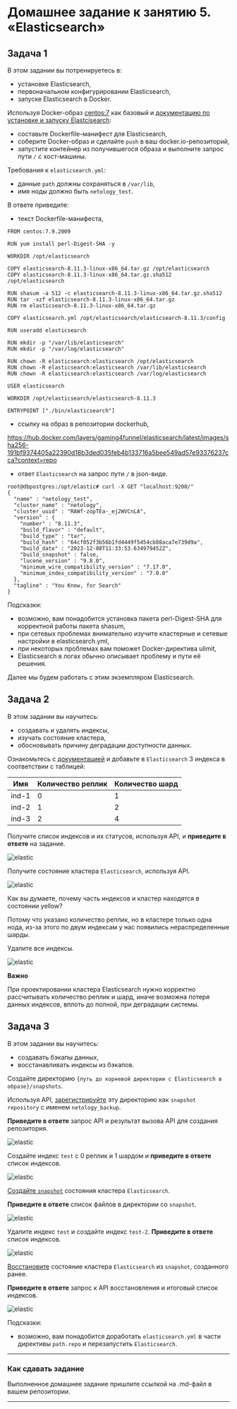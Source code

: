 # Домашнее задание к занятию 5. «Elasticsearch»

## Задача 1

В этом задании вы потренируетесь в:

- установке Elasticsearch,
- первоначальном конфигурировании Elasticsearch,
- запуске Elasticsearch в Docker.

Используя Docker-образ [centos:7](https://hub.docker.com/_/centos) как базовый и 
[документацию по установке и запуску Elastcisearch](https://www.elastic.co/guide/en/elasticsearch/reference/current/targz.html):

- составьте Dockerfile-манифест для Elasticsearch,
- соберите Docker-образ и сделайте `push` в ваш docker.io-репозиторий,
- запустите контейнер из получившегося образа и выполните запрос пути `/` c хост-машины.

Требования к `elasticsearch.yml`:

- данные `path` должны сохраняться в `/var/lib`,
- имя ноды должно быть `netology_test`.

В ответе приведите:

- текст Dockerfile-манифеста,

```
FROM centos:7.9.2009

RUN yum install perl-Digest-SHA -y

WORKDIR /opt/elasticsearch

COPY elasticsearch-8.11.3-linux-x86_64.tar.gz /opt/elasticsearch
COPY elasticsearch-8.11.3-linux-x86_64.tar.gz.sha512 /opt/elasticsearch

RUN shasum -a 512 -c elasticsearch-8.11.3-linux-x86_64.tar.gz.sha512
RUN tar -xzf elasticsearch-8.11.3-linux-x86_64.tar.gz
RUN rm elasticsearch-8.11.3-linux-x86_64.tar.gz

COPY elasticsearch.yml /opt/elasticsearch/elasticsearch-8.11.3/config

RUN useradd elasticsearch

RUN mkdir -p "/var/lib/elasticsearch"
RUN mkdir -p "/var/log/elasticsearch"

RUN chown -R elasticsearch:elasticsearch /opt/elasticsearch
RUN chown -R elasticsearch:elasticsearch /var/lib/elasticsearch
RUN chown -R elasticsearch:elasticsearch /var/log/elasticsearch

USER elasticsearch

WORKDIR /opt/elasticsearch/elasticsearch-8.11.3

ENTRYPOINT ["./bin/elasticsearch"]
```

- ссылку на образ в репозитории dockerhub,

https://hub.docker.com/layers/gaming4funnel/elasticsearch/latest/images/sha256-191bf9374405a22390d18b3ded035feb4b133716a5bee549ad57e93376237cca?context=repo

- ответ `Elasticsearch` на запрос пути `/` в json-виде.

```
root@dbpostgres:/opt/elastic# curl -X GET "localhost:9200/"
{
  "name" : "netology_test",
  "cluster_name" : "netology",
  "cluster_uuid" : "RAWf-zopTEa-_ej2WVCnLA",
  "version" : {
    "number" : "8.11.3",
    "build_flavor" : "default",
    "build_type" : "tar",
    "build_hash" : "64cf052f3b56b1fd4449f5454cb88aca7e739d9a",
    "build_date" : "2023-12-08T11:33:53.634979452Z",
    "build_snapshot" : false,
    "lucene_version" : "9.8.0",
    "minimum_wire_compatibility_version" : "7.17.0",
    "minimum_index_compatibility_version" : "7.0.0"
  },
  "tagline" : "You Know, for Search"
}
```

Подсказки:

- возможно, вам понадобится установка пакета perl-Digest-SHA для корректной работы пакета shasum,
- при сетевых проблемах внимательно изучите кластерные и сетевые настройки в elasticsearch.yml,
- при некоторых проблемах вам поможет Docker-директива ulimit,
- Elasticsearch в логах обычно описывает проблему и пути её решения.

Далее мы будем работать с этим экземпляром Elasticsearch.

## Задача 2

В этом задании вы научитесь:

- создавать и удалять индексы,
- изучать состояние кластера,
- обосновывать причину деградации доступности данных.

Ознакомьтесь с [документацией](https://www.elastic.co/guide/en/elasticsearch/reference/current/indices-create-index.html) 
и добавьте в `Elasticsearch` 3 индекса в соответствии с таблицей:

| Имя | Количество реплик | Количество шард |
|-----|-------------------|-----------------|
| ind-1| 0 | 1 |
| ind-2 | 1 | 2 |
| ind-3 | 2 | 4 |

Получите список индексов и их статусов, используя API, и **приведите в ответе** на задание.

![elastic](https://github.com/gaming4funNel/db-05-elasticsearch/blob/main/img/elastic1.png)

Получите состояние кластера `Elasticsearch`, используя API.

![elastic](https://github.com/gaming4funNel/db-05-elasticsearch/blob/main/img/elastic2.png)

Как вы думаете, почему часть индексов и кластер находятся в состоянии yellow?

Потому что указано количество реплик, но в кластере только одна нода, из-за этого по двум индексам у нас появились нераспределенные шарды.

Удалите все индексы.

![elastic](https://github.com/gaming4funNel/db-05-elasticsearch/blob/main/img/elastic3.png)

**Важно**

При проектировании кластера Elasticsearch нужно корректно рассчитывать количество реплик и шард,
иначе возможна потеря данных индексов, вплоть до полной, при деградации системы.

## Задача 3

В этом задании вы научитесь:

- создавать бэкапы данных,
- восстанавливать индексы из бэкапов.

Создайте директорию `{путь до корневой директории с Elasticsearch в образе}/snapshots`.

Используя API, [зарегистрируйте](https://www.elastic.co/guide/en/elasticsearch/reference/current/snapshots-register-repository.html#snapshots-register-repository) 
эту директорию как `snapshot repository` c именем `netology_backup`.

**Приведите в ответе** запрос API и результат вызова API для создания репозитория.

![elastic](https://github.com/gaming4funNel/db-05-elasticsearch/blob/main/img/elastic4.png)

Создайте индекс `test` с 0 реплик и 1 шардом и **приведите в ответе** список индексов.

![elastic](https://github.com/gaming4funNel/db-05-elasticsearch/blob/main/img/elastic5.png)

[Создайте `snapshot`](https://www.elastic.co/guide/en/elasticsearch/reference/current/snapshots-take-snapshot.html) 
состояния кластера `Elasticsearch`.

**Приведите в ответе** список файлов в директории со `snapshot`.

![elastic](https://github.com/gaming4funNel/db-05-elasticsearch/blob/main/img/elastic6.png)

Удалите индекс `test` и создайте индекс `test-2`. **Приведите в ответе** список индексов.

![elastic](https://github.com/gaming4funNel/db-05-elasticsearch/blob/main/img/elastic7.png)

[Восстановите](https://www.elastic.co/guide/en/elasticsearch/reference/current/snapshots-restore-snapshot.html) состояние
кластера `Elasticsearch` из `snapshot`, созданного ранее. 

**Приведите в ответе** запрос к API восстановления и итоговый список индексов.

![elastic](https://github.com/gaming4funNel/db-05-elasticsearch/blob/main/img/elastic8.png)

Подсказки:

- возможно, вам понадобится доработать `elasticsearch.yml` в части директивы `path.repo` и перезапустить `Elasticsearch`.

---

### Как cдавать задание

Выполненное домашнее задание пришлите ссылкой на .md-файл в вашем репозитории.

---